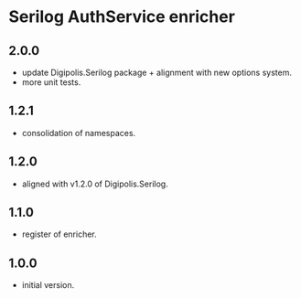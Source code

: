# Serilog AuthService enricher

## 2.0.0

- update Digipolis.Serilog package + alignment with new options system.
- more unit tests.

## 1.2.1

- consolidation of namespaces.

## 1.2.0

- aligned with v1.2.0 of Digipolis.Serilog.

## 1.1.0

- register of enricher.

## 1.0.0

- initial version.